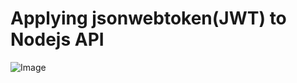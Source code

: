 # Applying jsonwebtoken(JWT) to Nodejs API
![Image](https://raw.githubusercontent.com/ptienchuan/nodejs-jsonwebtoken-restfull-api/master/nodejs-jwt.png)
